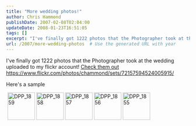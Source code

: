 ```yaml
---
title: "More wedding photos!"
author: Chris Hammond
publishDate: 2007-02-08T02:04:00
updateDate: 2008-01-23T16:51:05
tags: []
excerpt: "I've finally got 1222 photos that the Photographer took at the wedding uploaded to my flickr account! Check them out https://www.flickr.com/photos/chammond/sets/72157594524005915/ Here's a sample      ..."
url: /2007/more-wedding-photos  # Use the generated URL with year
---
```

<P>I've finally got 1222 photos that the Photographer took at the wedding uploaded to my flickr account! <A href="https://www.flickr.com/photos/chammond/sets/72157594524005915/" target=_blank>Check them out </A><A href="https://www.flickr.com/photos/chammond/sets/72157594524005915/">https://www.flickr.com/photos/chammond/sets/72157594524005915/</A></P> <P>Here's a sample</P> <P> <A class=thumb_link id=set_thumb_link_383313034 title=DPP_1859 href="https://www.flickr.com/photos/chammond/383313034/in/set-72157594524005915/"><IMG height=75 alt=DPP_1859 src="https://www.horsesandcars.comhttps://farm1.static.flickr.com/183/383313034_2caf671328_s.jpg" width=75></A> <A class=thumb_link id=set_thumb_link_383312997 title=DPP_1858 href="https://www.flickr.com/photos/chammond/383312997/in/set-72157594524005915/"><IMG height=75 alt=DPP_1858 src="https://www.horsesandcars.comhttps://farm1.static.flickr.com/186/383312997_d6f702ac00_s.jpg" width=75></A> <A class=thumb_link id=set_thumb_link_383312957 title=DPP_1857 href="https://www.flickr.com/photos/chammond/383312957/in/set-72157594524005915/"><IMG height=75 alt=DPP_1857 src="https://www.horsesandcars.comhttps://farm1.static.flickr.com/184/383312957_a6a1dc649e_s.jpg" width=75></A> <A class=thumb_link id=set_thumb_link_383312910 title=DPP_1856 href="https://www.flickr.com/photos/chammond/383312910/in/set-72157594524005915/"><IMG height=75 alt=DPP_1856 src="https://www.horsesandcars.comhttps://farm1.static.flickr.com/175/383312910_65ad312388_s.jpg" width=75></A> <A class=thumb_link id=set_thumb_link_383312872 title=DPP_1855 href="https://www.flickr.com/photos/chammond/383312872/in/set-72157594524005915/"><IMG height=75 alt=DPP_1855 src="https://www.horsesandcars.comhttps://farm1.static.flickr.com/166/383312872_2aedfe0fab_s.jpg" width=75></A></P>
